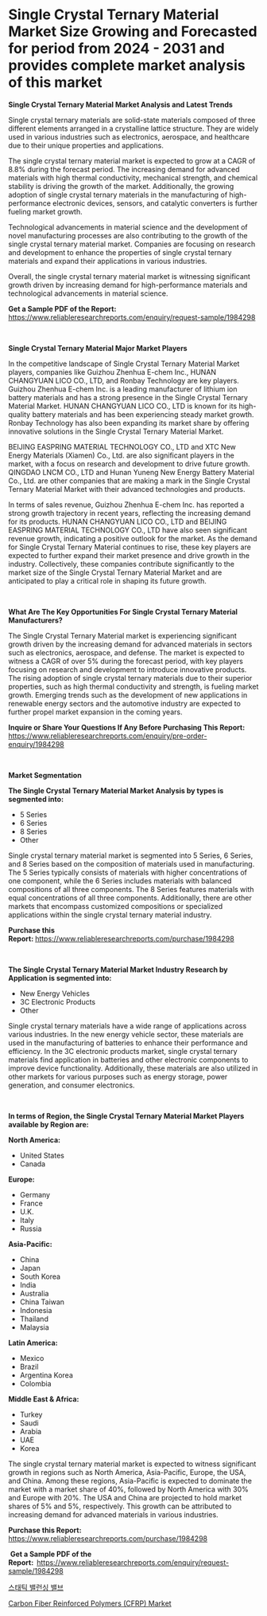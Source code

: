 <p><h1>Single Crystal Ternary Material Market Size Growing and Forecasted for period from 2024 - 2031 and provides complete market analysis of this market</h1></p><p><strong>Single Crystal Ternary Material Market Analysis and Latest Trends</strong></p>
<p><p>Single crystal ternary materials are solid-state materials composed of three different elements arranged in a crystalline lattice structure. They are widely used in various industries such as electronics, aerospace, and healthcare due to their unique properties and applications.</p><p>The single crystal ternary material market is expected to grow at a CAGR of 8.8% during the forecast period. The increasing demand for advanced materials with high thermal conductivity, mechanical strength, and chemical stability is driving the growth of the market. Additionally, the growing adoption of single crystal ternary materials in the manufacturing of high-performance electronic devices, sensors, and catalytic converters is further fueling market growth.</p><p>Technological advancements in material science and the development of novel manufacturing processes are also contributing to the growth of the single crystal ternary material market. Companies are focusing on research and development to enhance the properties of single crystal ternary materials and expand their applications in various industries.</p><p>Overall, the single crystal ternary material market is witnessing significant growth driven by increasing demand for high-performance materials and technological advancements in material science.</p></p>
<p><strong>Get a Sample PDF of the Report:&nbsp;</strong> <a href="https://www.reliableresearchreports.com/enquiry/request-sample/1984298">https://www.reliableresearchreports.com/enquiry/request-sample/1984298</a></p>
<p>&nbsp;</p>
<p><strong>Single Crystal Ternary Material Major Market Players</strong></p>
<p><p>In the competitive landscape of Single Crystal Ternary Material Market players, companies like Guizhou Zhenhua E-chem Inc., HUNAN CHANGYUAN LICO CO., LTD, and Ronbay Technology are key players. Guizhou Zhenhua E-chem Inc. is a leading manufacturer of lithium ion battery materials and has a strong presence in the Single Crystal Ternary Material Market. HUNAN CHANGYUAN LICO CO., LTD is known for its high-quality battery materials and has been experiencing steady market growth. Ronbay Technology has also been expanding its market share by offering innovative solutions in the Single Crystal Ternary Material Market.</p><p>BEIJING EASPRING MATERIAL TECHNOLOGY CO., LTD and XTC New Energy Materials (Xiamen) Co., Ltd. are also significant players in the market, with a focus on research and development to drive future growth. QINGDAO LNCM CO., LTD and Hunan Yuneng New Energy Battery Material Co., Ltd. are other companies that are making a mark in the Single Crystal Ternary Material Market with their advanced technologies and products.</p><p>In terms of sales revenue, Guizhou Zhenhua E-chem Inc. has reported a strong growth trajectory in recent years, reflecting the increasing demand for its products. HUNAN CHANGYUAN LICO CO., LTD and BEIJING EASPRING MATERIAL TECHNOLOGY CO., LTD have also seen significant revenue growth, indicating a positive outlook for the market. As the demand for Single Crystal Ternary Material continues to rise, these key players are expected to further expand their market presence and drive growth in the industry. Collectively, these companies contribute significantly to the market size of the Single Crystal Ternary Material Market and are anticipated to play a critical role in shaping its future growth.</p></p>
<p>&nbsp;</p>
<p><strong>What Are The Key Opportunities For Single Crystal Ternary Material Manufacturers?</strong></p>
<p><p>The Single Crystal Ternary Material market is experiencing significant growth driven by the increasing demand for advanced materials in sectors such as electronics, aerospace, and defense. The market is expected to witness a CAGR of over 5% during the forecast period, with key players focusing on research and development to introduce innovative products. The rising adoption of single crystal ternary materials due to their superior properties, such as high thermal conductivity and strength, is fueling market growth. Emerging trends such as the development of new applications in renewable energy sectors and the automotive industry are expected to further propel market expansion in the coming years.</p></p>
<p><strong>Inquire or Share Your Questions If Any Before Purchasing This Report:</strong> <a href="https://www.reliableresearchreports.com/enquiry/pre-order-enquiry/1984298">https://www.reliableresearchreports.com/enquiry/pre-order-enquiry/1984298</a></p>
<p>&nbsp;</p>
<p><strong>Market Segmentation</strong></p>
<p><strong>The Single Crystal Ternary Material Market Analysis by types is segmented into:</strong></p>
<p><ul><li>5 Series</li><li>6 Series</li><li>8 Series</li><li>Other</li></ul></p>
<p><p>Single crystal ternary material market is segmented into 5 Series, 6 Series, and 8 Series based on the composition of materials used in manufacturing. The 5 Series typically consists of materials with higher concentrations of one component, while the 6 Series includes materials with balanced compositions of all three components. The 8 Series features materials with equal concentrations of all three components. Additionally, there are other markets that encompass customized compositions or specialized applications within the single crystal ternary material industry.</p></p>
<p><strong>Purchase this Report:&nbsp;</strong><a href="https://www.reliableresearchreports.com/purchase/1984298">https://www.reliableresearchreports.com/purchase/1984298</a></p>
<p>&nbsp;</p>
<p><strong>The Single Crystal Ternary Material Market Industry Research by Application is segmented into:</strong></p>
<p><ul><li>New Energy Vehicles</li><li>3C Electronic Products</li><li>Other</li></ul></p>
<p><p>Single crystal ternary materials have a wide range of applications across various industries. In the new energy vehicle sector, these materials are used in the manufacturing of batteries to enhance their performance and efficiency. In the 3C electronic products market, single crystal ternary materials find application in batteries and other electronic components to improve device functionality. Additionally, these materials are also utilized in other markets for various purposes such as energy storage, power generation, and consumer electronics.</p></p>
<p>&nbsp;</p>
<p><strong>In terms of Region, the Single Crystal Ternary Material Market Players available by Region are:</strong></p>
<p>
    <p> <strong> North America: </strong>
        <ul>
            <li>United States</li>
            <li>Canada</li>
        </ul>
        </p> 
    <p> <strong> Europe: </strong>
        <ul>
            <li>Germany</li>
            <li>France</li>
            <li>U.K.</li>
            <li>Italy</li>
            <li>Russia</li>
        </ul>
        </p> 
    <p> <strong> Asia-Pacific: </strong>
        <ul>
            <li>China</li>
            <li>Japan</li>
            <li>South Korea</li>
            <li>India</li>
            <li>Australia</li>
            <li>China Taiwan</li>
            <li>Indonesia</li>
            <li>Thailand</li>
            <li>Malaysia</li>
        </ul>
        </p> 
    <p> <strong> Latin America: </strong>
        <ul>
            <li>Mexico</li>
            <li>Brazil</li>
            <li>Argentina Korea</li>
            <li>Colombia</li>
        </ul>
        </p> 
    <p> <strong> Middle East & Africa: </strong>
        <ul>
            <li>Turkey</li>
            <li>Saudi</li>
            <li>Arabia</li>
            <li>UAE</li>
            <li>Korea</li>
        </ul>
    </p>
    </p>
<p><p>The single crystal ternary material market is expected to witness significant growth in regions such as North America, Asia-Pacific, Europe, the USA, and China. Among these regions, Asia-Pacific is expected to dominate the market with a market share of 40%, followed by North America with 30% and Europe with 20%. The USA and China are projected to hold market shares of 5% and 5%, respectively. This growth can be attributed to increasing demand for advanced materials in various industries.</p></p>
<p><strong>Purchase this Report: </strong><a href="https://www.reliableresearchreports.com/purchase/1984298">https://www.reliableresearchreports.com/purchase/1984298</a></p>
<p>&nbsp;<strong>Get a Sample PDF of the Report:&nbsp;&nbsp;</strong><a href="https://www.reliableresearchreports.com/enquiry/request-sample/1984298">https://www.reliableresearchreports.com/enquiry/request-sample/1984298</a></p>
<p><strong></strong></p>
<p><p><a href="https://medium.com/@raymondietrich7892023/%EC%A0%95%EC%A0%81-%EA%B7%A0%ED%98%95-%EB%B0%B8%EB%B8%8C-%EC%8B%9C%EC%9E%A5-%EB%B6%84%EC%84%9D-%EA%B8%80%EB%A1%9C%EB%B2%8C-%EC%82%B0%EC%97%85-%EC%A0%84%EB%A7%9D-%EB%B0%8F-%EC%98%88%EC%B8%A1-2024%EB%85%84%EB%B6%80%ED%84%B0-2031%EB%85%84%EA%B9%8C%EC%A7%80-d4cc5f25085e">스태틱 밸런싱 밸브</a></p><p><a href="https://angry-finch-aaf.notion.site/Carbon-Fiber-Reinforced-Polymers-CFRP-Market-Size-Growth-and-Forecast-from-2024-2031-e9d43fb229894abaa24aa04da009eb04">Carbon Fiber Reinforced Polymers (CFRP) Market</a></p></p>